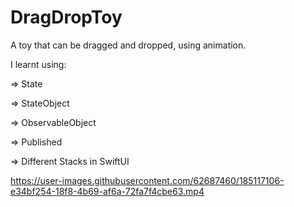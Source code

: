 # DragDropToy
A toy that can be dragged and dropped, using animation.

I learnt using:

=> State

=> StateObject

=> ObservableObject

=> Published

=> Different Stacks in SwiftUI



https://user-images.githubusercontent.com/62687460/185117106-e34bf254-18f8-4b69-af6a-72fa7f4cbe63.mp4

